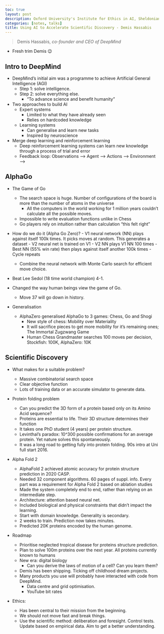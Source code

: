 ```yaml
---
toc: true
layout: post
description: Oxford University's Institute for Ethics in AI, Sheldonian Theatre
categories: [notes, talks]
title: Using AI to Accelerate Scientific Discovery - Demis Hassabis
---
```

> Demis Hassabis, *co-founder and CEO of DeepMind*

- Fresh trim Demis 😉

## Intro to DeepMind

- DeepMind’s initial aim was a programme to achieve Artificial General Intelligence (AGI)
  - Step 1: solve intelligence.
  - Step 2: solve everything else.
    - “To advance science and benefit humanity”
- Two approaches to build AI
  - Expert systems
    - Limited to what they have already seen
    - Relies on hardcoded knowledge
  - Learning systems
    - Can generalise and learn new tasks
    - Inspired by neuroscience
- Merge deep learning and reinforcement learning
  - Deep reinforcement learning systems can learn new knowledge through a process of trial and error
  - Feedback loop: Observations —> Agent —> Actions —> Environment —>

## AlphaGo

- The Game of Go

  - The search space is huge. Number of configurations of the board is more than the number of atoms in the universe
    - All the computers in the world working for 1 million years couldn’t calculate all the possible moves.
  - Impossible to write evaluation functions unlike in Chess
  - Go players rely on intuition rather than calculation “this felt right”

- How do we do it (Alpha Go Zero)? - V1 neural network (NN) plays against itself 100k times. It picks moves at random. This generates a dataset - V2 neural net is trained on V1 - V2 NN plays V1 NN 100 times - Best NN (55% win rate) then plays against itself another 100k times - Cycle repeats

  - Combine the neural network with Monte Carlo search for efficient move choice.

- Beat Lee Sedol (18 time world champion) 4-1.
- Changed the way human beings view the game of Go.

  - Move 37 will go down in history.

- Generalisation
  - AlphaZero generalised AlphaGo to 3 games: Chess, Go and Shogi
    - New style of chess: Mobility over Materiality
    - It will sacrifice pieces to get more mobility for it’s remaining ones; The Immortal Zugzwang Game
    - Human Chess Grandmaster searches 100 moves per decision, Stockfish: 100K, AlphaZero: 10K

## Scientific Discovery

- What makes for a suitable problem?

  - Massive combinatorial search space
  - Clear objective function
  - Lots of training data or an accurate simulator to generate data.

- Protein folding problem

  - Can you predict the 3D form of a protein based only on its Amino Acid sequence?
  - Proteins are essential to life. Their 3D structure determines their function
  - It takes one PhD student (4 years) per protein structure.
  - Levinthal’s paradox: 10^300 possible confirmations for an average protein. Yet nature solves this spontaneously.
  - It was a long road to getting fully into protein folding. 90s intro at Uni full start 2016.

- Alpha Fold 2

  - AlphaFold 2 achieved atomic accuracy for protein structure prediction in 2020 CASP.
  - Needed 32 component algorithms. 60 pages of suppl. info. Every part was a requirement for Alpha Fold 2 based on ablation studies
  - Made the system completely end to end, rather than relying on an intermediate step.
  - Architecture: attention based neural net.
  - Included biological and physical constraints that didn’t impact the learning.
  - Start with domain knowledge. Generality is secondary.
  - 2 weeks to train. Prediction now takes minutes.
  - Predicted 20K proteins encoded by the human genome.

- Roadmap

  - Prioritise neglected tropical disease for proteins structure prediction.
  - Plan to solve 100m proteins over the next year. All proteins currently known to humans
  - New era: digital biology
    - Can you derive the laws of motion of a cell? Can you learn them?
  - Demis has been shipping. Ticking off childhood dream projects.
  - Many products you use will probably have interacted with code from DeepMind.
    - Data centre and grid optimisation.
    - YouTube bit rates

- Ethics:
  - Has been central to their mission from the beginning.
  - We should not move fast and break things.
  - Use the scientific method: deliberation and foresight. Control tests. Update based on empirical data. Aim to get a better understanding.

